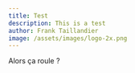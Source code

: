 ```yaml
---
title: Test
description: This is a test
author: Frank Taillandier
image: /assets/images/logo-2x.png
---
```

Alors ça roule ?
